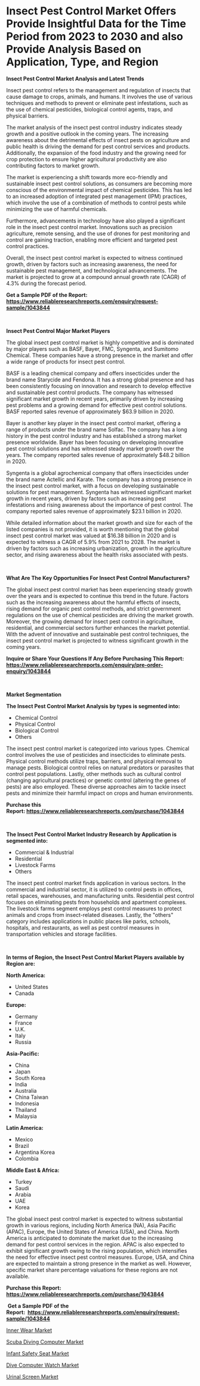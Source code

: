 <p><h1>Insect Pest Control Market Offers Provide Insightful Data for the Time Period from 2023 to 2030 and also Provide Analysis Based on Application, Type, and Region</h1></p><p><strong>Insect Pest Control Market Analysis and Latest Trends</strong></p>
<p><p>Insect pest control refers to the management and regulation of insects that cause damage to crops, animals, and humans. It involves the use of various techniques and methods to prevent or eliminate pest infestations, such as the use of chemical pesticides, biological control agents, traps, and physical barriers.</p><p>The market analysis of the insect pest control industry indicates steady growth and a positive outlook in the coming years. The increasing awareness about the detrimental effects of insect pests on agriculture and public health is driving the demand for pest control services and products. Additionally, the expansion of the food industry and the growing need for crop protection to ensure higher agricultural productivity are also contributing factors to market growth.</p><p>The market is experiencing a shift towards more eco-friendly and sustainable insect pest control solutions, as consumers are becoming more conscious of the environmental impact of chemical pesticides. This has led to an increased adoption of integrated pest management (IPM) practices, which involve the use of a combination of methods to control pests while minimizing the use of harmful chemicals.</p><p>Furthermore, advancements in technology have also played a significant role in the insect pest control market. Innovations such as precision agriculture, remote sensing, and the use of drones for pest monitoring and control are gaining traction, enabling more efficient and targeted pest control practices.</p><p>Overall, the insect pest control market is expected to witness continued growth, driven by factors such as increasing awareness, the need for sustainable pest management, and technological advancements. The market is projected to grow at a compound annual growth rate (CAGR) of 4.3% during the forecast period.</p></p>
<p><strong>Get a Sample PDF of the Report:&nbsp; <a href="https://www.reliableresearchreports.com/enquiry/request-sample/1043844">https://www.reliableresearchreports.com/enquiry/request-sample/1043844</a></strong></p>
<p>&nbsp;</p>
<p><strong>Insect Pest Control Major Market Players</strong></p>
<p><p>The global insect pest control market is highly competitive and is dominated by major players such as BASF, Bayer, FMC, Syngenta, and Sumitomo Chemical. These companies have a strong presence in the market and offer a wide range of products for insect pest control.</p><p>BASF is a leading chemical company and offers insecticides under the brand name Starycide and Fendona. It has a strong global presence and has been consistently focusing on innovation and research to develop effective and sustainable pest control products. The company has witnessed significant market growth in recent years, primarily driven by increasing pest problems and a growing demand for effective pest control solutions. BASF reported sales revenue of approximately $63.9 billion in 2020.</p><p>Bayer is another key player in the insect pest control market, offering a range of products under the brand name Solfac. The company has a long history in the pest control industry and has established a strong market presence worldwide. Bayer has been focusing on developing innovative pest control solutions and has witnessed steady market growth over the years. The company reported sales revenue of approximately $48.2 billion in 2020.</p><p>Syngenta is a global agrochemical company that offers insecticides under the brand name Actellic and Karate. The company has a strong presence in the insect pest control market, with a focus on developing sustainable solutions for pest management. Syngenta has witnessed significant market growth in recent years, driven by factors such as increasing pest infestations and rising awareness about the importance of pest control. The company reported sales revenue of approximately $23.1 billion in 2020.</p><p>While detailed information about the market growth and size for each of the listed companies is not provided, it is worth mentioning that the global insect pest control market was valued at $16.38 billion in 2020 and is expected to witness a CAGR of 5.9% from 2021 to 2028. The market is driven by factors such as increasing urbanization, growth in the agriculture sector, and rising awareness about the health risks associated with pests.</p></p>
<p>&nbsp;</p>
<p><strong>What Are The Key Opportunities For Insect Pest Control Manufacturers?</strong></p>
<p><p>The global insect pest control market has been experiencing steady growth over the years and is expected to continue this trend in the future. Factors such as the increasing awareness about the harmful effects of insects, rising demand for organic pest control methods, and strict government regulations on the use of chemical pesticides are driving the market growth. Moreover, the growing demand for insect pest control in agriculture, residential, and commercial sectors further enhances the market potential. With the advent of innovative and sustainable pest control techniques, the insect pest control market is projected to witness significant growth in the coming years.</p></p>
<p><strong>Inquire or Share Your Questions If Any Before Purchasing This Report: <a href="https://www.reliableresearchreports.com/enquiry/pre-order-enquiry/1043844">https://www.reliableresearchreports.com/enquiry/pre-order-enquiry/1043844</a></strong></p>
<p>&nbsp;</p>
<p><strong>Market Segmentation</strong></p>
<p><strong>The Insect Pest Control Market Analysis by types is segmented into:</strong></p>
<p><ul><li>Chemical Control</li><li>Physical Control</li><li>Biological Control</li><li>Others</li></ul></p>
<p><p>The insect pest control market is categorized into various types. Chemical control involves the use of pesticides and insecticides to eliminate pests. Physical control methods utilize traps, barriers, and physical removal to manage pests. Biological control relies on natural predators or parasites that control pest populations. Lastly, other methods such as cultural control (changing agricultural practices) or genetic control (altering the genes of pests) are also employed. These diverse approaches aim to tackle insect pests and minimize their harmful impact on crops and human environments.</p></p>
<p><strong>Purchase this Report:&nbsp;<a href="https://www.reliableresearchreports.com/purchase/1043844">https://www.reliableresearchreports.com/purchase/1043844</a></strong></p>
<p>&nbsp;</p>
<p><strong>The Insect Pest Control Market Industry Research by Application is segmented into:</strong></p>
<p><ul><li>Commercial & Industrial</li><li>Residential</li><li>Livestock Farms</li><li>Others</li></ul></p>
<p><p>The insect pest control market finds application in various sectors. In the commercial and industrial sector, it is utilized to control pests in offices, retail spaces, warehouses, and manufacturing units. Residential pest control focuses on eliminating pests from households and apartment complexes. The livestock farms segment employs pest control measures to protect animals and crops from insect-related diseases. Lastly, the "others" category includes applications in public places like parks, schools, hospitals, and restaurants, as well as pest control measures in transportation vehicles and storage facilities.</p></p>
<p>&nbsp;</p>
<p><strong>In terms of Region, the Insect Pest Control Market Players available by Region are:</strong></p>
<p>
    <p> <strong> North America: </strong>
        <ul>
            <li>United States</li>
            <li>Canada</li>
        </ul>
        </p> 
    <p> <strong> Europe: </strong>
        <ul>
            <li>Germany</li>
            <li>France</li>
            <li>U.K.</li>
            <li>Italy</li>
            <li>Russia</li>
        </ul>
        </p> 
    <p> <strong> Asia-Pacific: </strong>
        <ul>
            <li>China</li>
            <li>Japan</li>
            <li>South Korea</li>
            <li>India</li>
            <li>Australia</li>
            <li>China Taiwan</li>
            <li>Indonesia</li>
            <li>Thailand</li>
            <li>Malaysia</li>
        </ul>
        </p> 
    <p> <strong> Latin America: </strong>
        <ul>
            <li>Mexico</li>
            <li>Brazil</li>
            <li>Argentina Korea</li>
            <li>Colombia</li>
        </ul>
        </p> 
    <p> <strong> Middle East & Africa: </strong>
        <ul>
            <li>Turkey</li>
            <li>Saudi</li>
            <li>Arabia</li>
            <li>UAE</li>
            <li>Korea</li>
        </ul>
    </p>
    </p>
<p><p>The global insect pest control market is expected to witness substantial growth in various regions, including North America (NA), Asia Pacific (APAC), Europe, the United States of America (USA), and China. North America is anticipated to dominate the market due to the increasing demand for pest control services in the region. APAC is also expected to exhibit significant growth owing to the rising population, which intensifies the need for effective insect pest control measures. Europe, USA, and China are expected to maintain a strong presence in the market as well. However, specific market share percentage valuations for these regions are not available.</p></p>
<p><strong>Purchase this Report: <a href="https://www.reliableresearchreports.com/purchase/1043844">https://www.reliableresearchreports.com/purchase/1043844</a></strong></p>
<p>&nbsp;<strong>Get a Sample PDF of the Report:&nbsp;&nbsp;<a href="https://www.reliableresearchreports.com/enquiry/request-sample/1043844">https://www.reliableresearchreports.com/enquiry/request-sample/1043844</a></strong></p>
<p><strong></strong></p>
<p><p><a href="https://medium.com/@drakecorwin2023/inner-wear-market-report-reveals-the-latest-trends-and-growth-opportunities-of-this-market-31e39f537b40">Inner Wear Market</a></p><p><a href="https://medium.com/@gussiehauck/scuba-diving-computer-market-exploring-market-share-market-trends-and-future-growth-4c484774d1fb">Scuba Diving Computer Market</a></p><p><a href="https://medium.com/@dariodooley/infant-safety-seat-market-the-key-to-successful-business-strategy-forecast-till-2030-58a1f6b3bc36">Infant Safety Seat Market</a></p><p><a href="https://medium.com/@ivaschinner/dive-computer-watch-market-research-report-its-history-and-forecast-2023-to-2030-95c5eafda466">Dive Computer Watch Market</a></p><p><a href="https://medium.com/@irmaabshire/urinal-screen-market-report-reveals-the-latest-trends-and-growth-opportunities-of-this-market-ecf55859b3a0">Urinal Screen Market</a></p></p>